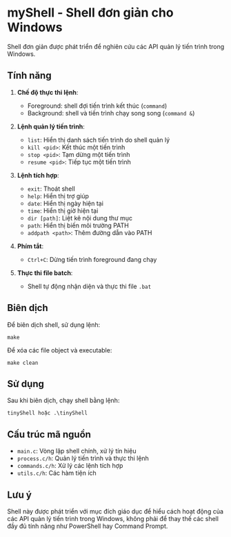 # myShell - Shell đơn giản cho Windows

Shell đơn giản được phát triển để nghiên cứu các API quản lý tiến trình trong Windows.

## Tính năng

1. **Chế độ thực thi lệnh**:
   - Foreground: shell đợi tiến trình kết thúc (`command`)
   - Background: shell và tiến trình chạy song song (`command &`)

2. **Lệnh quản lý tiến trình**:
   - `list`: Hiển thị danh sách tiến trình do shell quản lý
   - `kill <pid>`: Kết thúc một tiến trình
   - `stop <pid>`: Tạm dừng một tiến trình
   - `resume <pid>`: Tiếp tục một tiến trình

3. **Lệnh tích hợp**:
   - `exit`: Thoát shell
   - `help`: Hiển thị trợ giúp
   - `date`: Hiển thị ngày hiện tại
   - `time`: Hiển thị giờ hiện tại
   - `dir [path]`: Liệt kê nội dung thư mục
   - `path`: Hiển thị biến môi trường PATH
   - `addpath <path>`: Thêm đường dẫn vào PATH

4. **Phím tắt**:
   - `Ctrl+C`: Dừng tiến trình foreground đang chạy

5. **Thực thi file batch**:
   - Shell tự động nhận diện và thực thi file `.bat`

## Biên dịch

Để biên dịch shell, sử dụng lệnh:

```
make
```

Để xóa các file object và executable:

```
make clean
```

## Sử dụng

Sau khi biên dịch, chạy shell bằng lệnh:

```
tinyShell hoặc .\tinyShell
```

## Cấu trúc mã nguồn

- `main.c`: Vòng lặp shell chính, xử lý tín hiệu
- `process.c/h`: Quản lý tiến trình và thực thi lệnh
- `commands.c/h`: Xử lý các lệnh tích hợp
- `utils.c/h`: Các hàm tiện ích

## Lưu ý

Shell này được phát triển với mục đích giáo dục để hiểu cách hoạt động của các API quản lý tiến trình trong Windows, không phải để thay thế các shell đầy đủ tính năng như PowerShell hay Command Prompt. 
